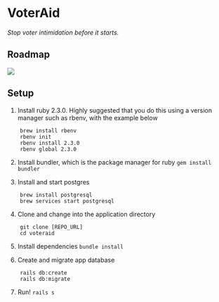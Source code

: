 # VoterAid

*Stop voter intimidation before it starts.*

## Roadmap

![](https://cloud.githubusercontent.com/assets/3597934/21071690/99a72dc4-be5d-11e6-94bf-e93fbba36e02.JPG)


## Setup
1. Install ruby 2.3.0. Highly suggested that you do this using a version manager such as rbenv, with the example below
```
    brew install rbenv
    rbenv init
    rbenv install 2.3.0
    rbenv global 2.3.0
```

2. Install bundler, which is the package manager for ruby 
`gem install bundler`

3. Install and start postgres
```
    brew install postgresql
    brew services start postgresql
```

4. Clone and change into the application directory
```
    git clone [REPO_URL]
    cd voteraid
```

5. Install dependencies
`bundle install`

6. Create and migrate app database
```
    rails db:create
    rails db:migrate
```

7. Run!
`rails s`
